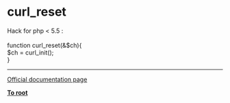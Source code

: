 # curl_reset



Hack for php &lt; 5.5 : <br><br>function curl_reset(&amp;$ch){<br>  $ch = curl_init();<br>}  

---

[Official documentation page](https://www.php.net/manual/en/function.curl-reset.php)

**[To root](/README.md)**